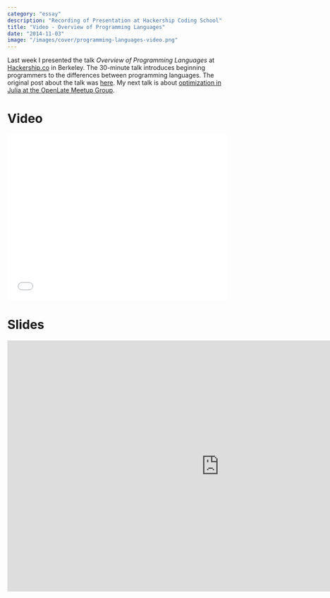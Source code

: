 ```yaml
---
category: "essay"
description: "Recording of Presentation at Hackership Coding School"
title: "Video - Overview of Programming Languages"
date: "2014-11-03"
image: "/images/cover/programming-languages-video.png"
---
```


Last week I presented the talk *Overview of Programming Languages* at [Hackership.co](http://hackership.co) in Berkeley. The 30-minute talk introduces beginning programmers to the differences between programming languages. The original post about the talk was [here](/overview-of-programming-languages/). My next talk is about [optimization in Julia at the OpenLate Meetup Group](http://www.meetup.com/OpenLate/events/208535152/).

# Video

<iframe class="full-width" width="500" height="375" src="//www.youtube-nocookie.com/embed/9sJlOEfD9Rk?rel=0" frameborder="0" allowfullscreen></iframe>

# Slides

<iframe src="https://docs.google.com/presentation/d/1LA0zqMR2UswuU67qyySb8MonSqHn_bNMtQqSjntES1w/embed?start=false&loop=false&delayms=3000" frameborder="0" width="960" height="569" allowfullscreen="true" mozallowfullscreen="true" webkitallowfullscreen="true"></iframe>


